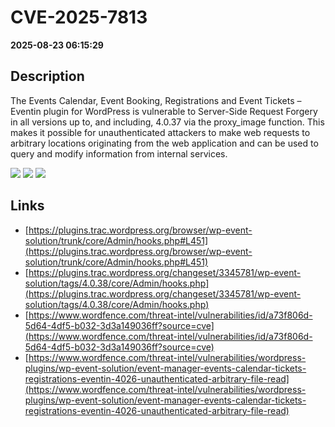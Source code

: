 # CVE-2025-7813

**2025-08-23 06:15:29**

## Description
The Events Calendar, Event Booking, Registrations and Event Tickets – Eventin plugin for WordPress is vulnerable to Server-Side Request Forgery in all versions up to, and including, 4.0.37 via the proxy_image function. This makes it possible for unauthenticated attackers to make web requests to arbitrary locations originating from the web application and can be used to query and modify information from internal services.

![](https://img.shields.io/static/v1?label=Score&message=7.2&color=red)
![](https://img.shields.io/static/v1?label=Severity&message=HIGH&color=red)
![](https://img.shields.io/static/v1?label=CWE&message=SSRF&color=green)

## Links
- [https://plugins.trac.wordpress.org/browser/wp-event-solution/trunk/core/Admin/hooks.php#L451](https://plugins.trac.wordpress.org/browser/wp-event-solution/trunk/core/Admin/hooks.php#L451)
- [https://plugins.trac.wordpress.org/changeset/3345781/wp-event-solution/tags/4.0.38/core/Admin/hooks.php](https://plugins.trac.wordpress.org/changeset/3345781/wp-event-solution/tags/4.0.38/core/Admin/hooks.php)
- [https://www.wordfence.com/threat-intel/vulnerabilities/id/a73f806d-5d64-4df5-b032-3d3a149036ff?source=cve](https://www.wordfence.com/threat-intel/vulnerabilities/id/a73f806d-5d64-4df5-b032-3d3a149036ff?source=cve)
- [https://www.wordfence.com/threat-intel/vulnerabilities/wordpress-plugins/wp-event-solution/event-manager-events-calendar-tickets-registrations-eventin-4026-unauthenticated-arbitrary-file-read](https://www.wordfence.com/threat-intel/vulnerabilities/wordpress-plugins/wp-event-solution/event-manager-events-calendar-tickets-registrations-eventin-4026-unauthenticated-arbitrary-file-read)
